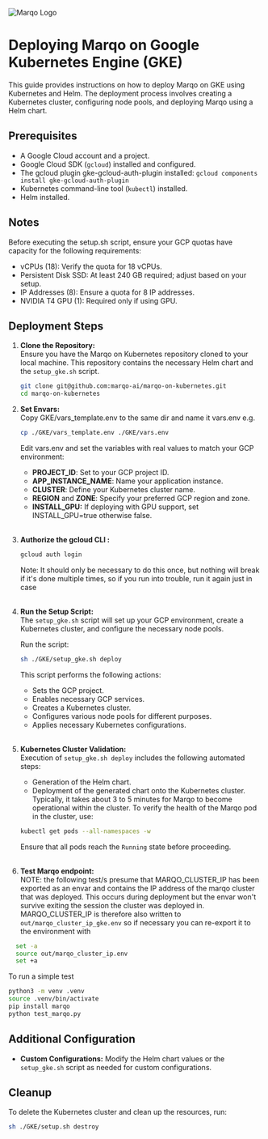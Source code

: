 ![Marqo Logo](../resources/marqo.png)

# Deploying Marqo on Google Kubernetes Engine (GKE)

This guide provides instructions on how to deploy Marqo on GKE using Kubernetes and Helm. The deployment process involves creating a Kubernetes cluster, configuring node pools, and deploying Marqo using a Helm chart.

## Prerequisites

- A Google Cloud account and a project.
- Google Cloud SDK (`gcloud`) installed and configured.
- The gcloud plugin gke-gcloud-auth-plugin installed: ```gcloud components install gke-gcloud-auth-plugin```
- Kubernetes command-line tool (`kubectl`) installed.
- Helm installed.

## Notes
Before executing the setup.sh script, ensure your GCP quotas have capacity for the following requirements:

- vCPUs (18): Verify the quota for 18 vCPUs.
- Persistent Disk SSD: At least 240 GB required; adjust based on your setup.
- IP Addresses (8): Ensure a quota for 8 IP addresses.
- NVIDIA T4 GPU (1): Required only if using GPU.

## Deployment Steps

1. **Clone the Repository:**</br>
   Ensure you have the Marqo on Kubernetes repository cloned to your local machine. This repository contains the necessary Helm chart and the `setup_gke.sh` script.

   ```bash
   git clone git@github.com:marqo-ai/marqo-on-kubernetes.git
   cd marqo-on-kubernetes
   ```
   
2. **Set Envars:**</br>
   Copy GKE/vars_template.env to the same dir and name it vars.env e.g.
   ```bash
   cp ./GKE/vars_template.env ./GKE/vars.env
   ```
   Edit vars.env and set the variables with real values to match your GCP environment:
   - **PROJECT_ID**: Set to your GCP project ID.
   - **APP_INSTANCE_NAME**: Name your application instance.
   - **CLUSTER**: Define your Kubernetes cluster name.
   - **REGION** and **ZONE**: Specify your preferred GCP region and zone.
   - **INSTALL_GPU:** If deploying with GPU support, set INSTALL_GPU=true otherwise false.
   </br></br>

3. **Authorize the gcloud CLI :**
   ```bash
   gcloud auth login
   ```
   Note: It should only be necessary to do this once, but nothing will break if it's done multiple times, so if 
   you run into trouble, run it again just in case</br></br>

4. **Run the Setup Script:**</br>
   The `setup_gke.sh` script will set up your GCP environment, create a Kubernetes cluster, and configure the necessary node pools.

   Run the script:
   ```bash
   sh ./GKE/setup_gke.sh deploy
   ```

   This script performs the following actions:
   - Sets the GCP project.
   - Enables necessary GCP services.
   - Creates a Kubernetes cluster.
   - Configures various node pools for different purposes.
   - Applies necessary Kubernetes configurations.
   </br></br>
   
5. **Kubernetes Cluster Validation:**</br>
Execution of `setup_gke.sh deploy` includes the following automated steps:
   - Generation of the Helm chart.
   - Deployment of the generated chart onto the Kubernetes cluster.
   Typically, it takes about 3 to 5 minutes for Marqo to become operational within the cluster. To verify the health of the Marqo pod in the cluster, use:
   ```bash
   kubectl get pods --all-namespaces -w
   ```
   Ensure that all pods reach the `Running` state before proceeding.
   </br></br>

6. **Test Marqo endpoint:**</br>
NOTE: the following test/s presume that MARQO_CLUSTER_IP has been exported as an envar 
and contains the IP address of the marqo cluster that was deployed. 
This occurs during deployment but the envar won't survive exiting the session the cluster was deployed in.
MARQO_CLUSTER_IP is therefore also written to `out/marqo_cluster_ip_gke.env` 
so if necessary you can re-export it to the environment with
```bash
  set -a
  source out/marqo_cluster_ip.env
  set +a
```

To run a simple test
```bash
python3 -m venv .venv
source .venv/bin/activate
pip install marqo
python test_marqo.py
```

## Additional Configuration
- **Custom Configurations:** Modify the Helm chart values or the `setup_gke.sh` script as needed for custom configurations.

## Cleanup
To delete the Kubernetes cluster and clean up the resources, run:
```bash
sh ./GKE/setup.sh destroy
```
